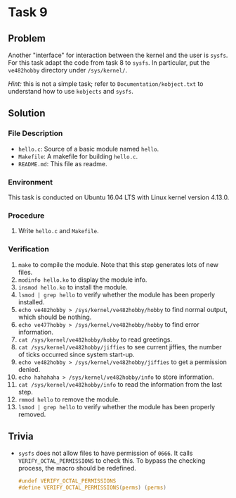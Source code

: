# Task 9

## Problem

Another "interface" for interaction between the kernel and the user is `sysfs`. For this task adapt the
code from task 8 to `sysfs`. In particular, put the `ve482hobby` directory under `/sys/kernel/`.

*Hint:* this is not a simple task; refer to `Documentation/kobject.txt` to understand how to use `kobjects`
and `sysfs`.



## Solution

### File Description

- `hello.c`: Source of a basic module named `hello`.
- `Makefile`: A makefile for building `hello.c`.
- `README.md`: This file as readme.

### Environment

This task is conducted on Ubuntu 16.04 LTS with Linux kernel version 4.13.0.



### Procedure

1. Write `hello.c` and `Makefile`.

### Verification

1. `make` to compile the module. Note that this step generates lots of new files.
2. `modinfo hello.ko` to display the module info.
3. `insmod hello.ko` to install the module.
4. `lsmod | grep hello` to verify whether the module has been properly installed.
5. `echo ve482hobby > /sys/kernel/ve482hobby/hobby` to find normal output, which should be nothing.
6. `echo ve477hobby > /sys/kernel/ve482hobby/hobby` to find error information.
7. `cat /sys/kernel/ve482hobby/hobby` to read greetings.
8. `cat /sys/kernel/ve482hobby/jiffies` to see current jiffies, the number of ticks occurred since system start-up.
9. `echo ve482hobby > /sys/kernel/ve482hobby/jiffies` to get a permission denied.
10. `echo hahahaha > /sys/kernel/ve482hobby/info` to store information.
11. `cat /sys/kernel/ve482hobby/info` to read the information from the last step.
12. `rmmod hello` to remove the module.
13. `lsmod | grep hello` to verify whether the module has been properly removed.

## Trivia

- `sysfs` does not allow files to have permission of `0666`. It calls `VERIFY_OCTAL_PERMISSIONS` to check this. To bypass the checking process, the macro should be redefined.

  ```c
  #undef VERIFY_OCTAL_PERMISSIONS
  #define VERIFY_OCTAL_PERMISSIONS(perms) (perms)
  ```

  ​